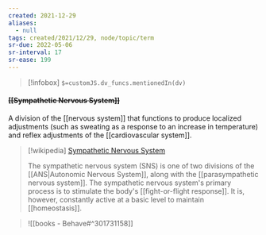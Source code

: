 ```yaml
---
created: 2021-12-29 
aliases:
  - null
tags: created/2021/12/29, node/topic/term
sr-due: 2022-05-06
sr-interval: 17
sr-ease: 199
---
```

> [!infobox]
`$=customJS.dv_funcs.mentionedIn(dv)`

#### <s class="topic-title">[[Sympathetic Nervous System]]</s>

A division of the [[nervous system]] that functions to produce localized adjustments (such as sweating as a response to an increase in temperature) and reflex adjustments of the [[cardiovascular system]].

> [!wikipedia] [Sympathetic Nervous System](https://en.wikipedia.org/wiki/Sympathetic%20nervous%20system)
> 
> The sympathetic nervous system (SNS) is one of two divisions of the [[ANS|Autonomic Nervous System]], along with the [[parasympathetic nervous system]]. 
> The sympathetic nervous system's primary process is to stimulate the body's [[fight-or-flight response]]. It is, however, constantly active at a basic level to maintain [[homeostasis]]. 
>

> ![[books - Behave#^301731158]]
